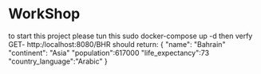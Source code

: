 # WorkShop

to start this project please tun this
sudo docker-compose up -d
then
verfy 
GET- http:/localhost:8080/BHR should return:
{
"name": "Bahrain"
"continent": "Asia"
"population":617000
"life_expectancy":73
"country_language":"Arabic"
}
